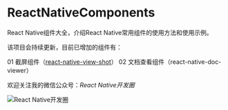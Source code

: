 # ReactNativeComponents
React Native组件大全，介绍React Native常用组件的使用方法和使用示例。

该项目会持续更新，目前已增加的组件有：

01 截屏组件（[react-native-view-shot](http://mp.weixin.qq.com/s/rGJORsP2JmW8kNAgYU_wow)）
02 文档查看组件（react-native-doc-viewer）


欢迎关注我的微信公众号：*React Native开发圈*

![React Native开发圈](http://www.baidu.com/img/bdlogo.gif "React Native开发圈")